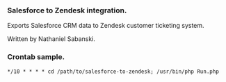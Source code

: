 ### Salesforce to Zendesk integration.

Exports Salesforce CRM data to Zendesk customer ticketing system.

Written by Nathaniel Sabanski.

### Crontab sample.

```
*/10 * * * * cd /path/to/salesforce-to-zendesk; /usr/bin/php Run.php
```

